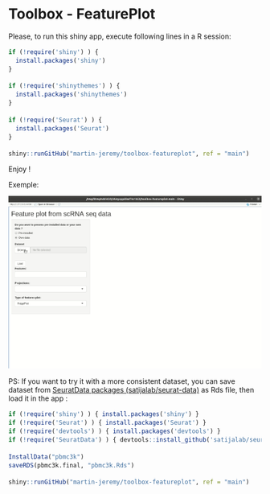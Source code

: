 # Toolbox - FeaturePlot

Please, to run this shiny app, execute following lines in a R session:

```R
if (!require('shiny') ) {
  install.packages('shiny')
}

if (!require('shinythemes') ) {
  install.packages('shinythemes')
}

if (!require('Seurat') ) {
  install.packages('Seurat')
}

shiny::runGitHub("martin-jeremy/toolbox-featureplot", ref = "main")
```

Enjoy !

Exemple:

![gif](https://github.com/martin-jeremy/toolbox-featureplot/blob/main/FeaturePlot_presentation.gif)

PS: If you want to try it with a more consistent dataset, you can save dataset from [SeuratData packages (satijalab/seurat-data)](https://github.com/satijalab/seurat-data) as Rds file, then load it in the app :

```R
if (!require('shiny') ) { install.packages('shiny') }
if (!require('Seurat') ) { install.packages('Seurat') }
if (!require('devtools') ) { install.packages('devtools') }
if (!require('SeuratData') ) { devtools::install_github('satijalab/seurat-data') }

InstallData("pbmc3k")
saveRDS(pbmc3k.final, "pbmc3k.Rds")

shiny::runGitHub("martin-jeremy/toolbox-featureplot", ref = "main")
```
